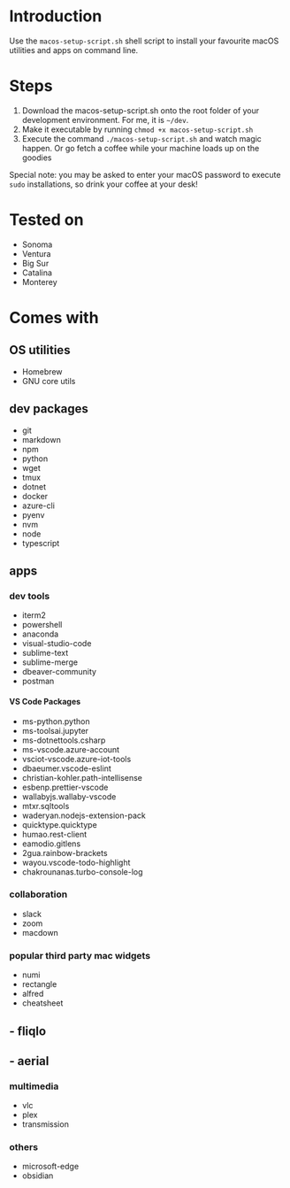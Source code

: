 # Introduction
Use the `macos-setup-script.sh` shell script to install your favourite macOS utilities and apps on command line.

# Steps
1. Download the macos-setup-script.sh onto the root folder of your development environment. For me, it is `~/dev`.
2. Make it executable by running `chmod +x macos-setup-script.sh`
3. Execute the command `./macos-setup-script.sh` and watch magic happen. Or go fetch a coffee while your machine loads up on the goodies

Special note: you may be asked to enter your macOS password to execute `sudo` installations, so drink your coffee at your desk!

# Tested on
- Sonoma
- Ventura
- Big Sur
- Catalina
- Monterey

# Comes with
## OS utilities
- Homebrew
- GNU core utils
## dev packages
- git
- markdown
- npm
- python
- wget
- tmux
- dotnet
- docker
- azure-cli
- pyenv
- nvm
- node
- typescript

## apps
### dev tools
- iterm2
- powershell
- anaconda
- visual-studio-code
- sublime-text
- sublime-merge
- dbeaver-community
- postman

#### VS Code Packages
- ms-python.python
- ms-toolsai.jupyter
- ms-dotnettools.csharp
- ms-vscode.azure-account
- vsciot-vscode.azure-iot-tools
- dbaeumer.vscode-eslint
- christian-kohler.path-intellisense
- esbenp.prettier-vscode
- wallabyjs.wallaby-vscode
- mtxr.sqltools
- waderyan.nodejs-extension-pack
- quicktype.quicktype
- humao.rest-client
- eamodio.gitlens
- 2gua.rainbow-brackets
- wayou.vscode-todo-highlight
- chakrounanas.turbo-console-log

### collaboration
- slack
- zoom
- macdown

### popular third party mac widgets

- numi
- rectangle
- alfred
- cheatsheet
## - fliqlo
## - aerial

### multimedia
- vlc
- plex
- transmission

### others
- microsoft-edge
- obsidian
